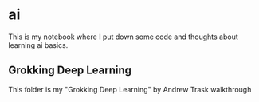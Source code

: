 # ai

This is my notebook where I put down some code and thoughts about learning ai basics.
## Grokking Deep Learning
This folder is my "Grokking Deep Learning" by Andrew Trask walkthrough